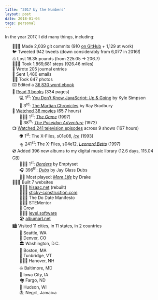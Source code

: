 ```yaml
---
title: "2017 by the Numbers"
layout: post
date: 2018-01-04
tags: personal
---
```


<!-- Remove the dots on the list items so that the emoji can be used instead -->
<style>
    li {
        list-style-type: none;
    }
</style>

In the year 2017, I did many things, including:

- 👨🏻‍💻 Made 2,039 git commits (910 [on GitHub][1] + 1,129 at work)
- 🐦 Tweeted 942 tweets (down considerably from 6,077 in 2016!)
- ⚖️ Lost 18.35 pounds (from 225.05 → 206.7)
- 🚶🏻‍♂️ Took 1,869,681 steps (926.46 miles)
- 📝 Wrote 205 journal entries
- 📧 Sent 1,480 emails
- 🤳🏻 Took 647 photos
- ⌨️ Edited a [36,830 word ebook][2]
- 📖 [Read 3 books][3] (334 pages)
	- 💻 1<sup>st</sup>: [You Don’t Know JavaScript: Up & Going][4] by Kyle Simpson
	- 🚀 3<sup>rd</sup>: [The Martian Chronicles][5] by Ray Bradbury
- 🍿 [Watched 38 movies][6] (65.7 hours)
	- 🕵🏻‍♂️ 1<sup>st</sup>: <cite>[The Game][7]</cite> (1997)
	- 🚢 38<sup>th</sup>: <cite>[The Poseidon Adventure][8]</cite> (1972)
- 📺 [Watched 241 television episodes][9] across 9 shows (167 hours)
	- 👽 1<sup>st</sup>: The X-Files, s01e08, <cite>[Ice][10]</cite> (1993)
	- 🛸 241<sup>st</sup>: The X-Files, s04e12, <cite>[Leonard Betts][11]</cite> (1997)
- 💿 Added 396 new albums to my digital music library (12.6 days, 115.04 GB)
	- 💆🏻‍♂️ 1<sup>st</sup>: <cite>[Borders][12]</cite> by Emptyset
	- 🎧 396<sup>th</sup>: <cite>[Dubs][13]</cite> by Jay Glass Dubs
	- 🕺🏻 Most played: <cite>[More Life][14]</cite> by Drake
- 👨🏻‍💻 Built 7 websites
	- 🙋🏻‍♂️ [hisaac.net][15] (rebuilt)
	- 👷🏻‍♂️ [sticky-construction.com][16]
	- 🙇🏻‍♂️ The Do Date Manifesto
	- 👨🏻‍🔬 STEMentor
	- 🦆 Crow
	- 💁🏻‍♂️ [level.software][17]
	- 🏖 [albumart.net][18]
- 🏙 Visited 11 cities, in 11 states, in 2 countries
	- 🌊 Seattle, WA
	- 🌄 Denver, CO
	- 🏛 Washington, D.C.
	- 🏫 Boston, MA
	- 🍂 Tunbridge, VT
	- 👨🏻‍⚖️ Hanover, NH
	- ⛵️ Baltimore, MD
	- 🌽 Iowa City, IA
	- 🏘 Fargo, ND
	- 🌲 Hudson, WI
	- 🏝 Negril, Jamaica

[1]:	https://github.com/hisaac
[2]:	https://standardebooks.org/ebooks/christopher-morley/parnassus-on-wheels
[3]:	https://www.goodreads.com/user/year_in_books/2017/32098770
[4]:	https://www.goodreads.com/book/show/25136217-you-don-t-know-js
[5]:	https://www.goodreads.com/book/show/76778.The_Martian_Chronicles
[6]:	https://letterboxd.com/hisaac/year/2017/
[7]:	https://letterboxd.com/film/the-game/
[8]:	https://letterboxd.com/film/the-poseidon-adventure/
[9]:	https://trakt.tv/users/hisaac/year/2017
[10]:	https://trakt.tv/shows/the-x-files/seasons/1/episodes/8
[11]:	https://trakt.tv/shows/the-x-files/seasons/4/episodes/12
[12]:	https://song.link/album/us/i/1168072029
[13]:	https://song.link/album/us/i/1314754302
[14]:	https://song.link/album/us/i/1216986780
[15]:	http://hisaac.net
[16]:	http://sticky-construction.com
[17]:	https://level.software
[18]:	https://albumart.net